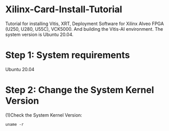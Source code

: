 # Xilinx-Card-Install-Tutorial
Tutorial for installing Vitis, XRT, Deployment Software for Xilinx Alveo FPGA (U250, U280, U55C), VCK5000. And building the Vitis-AI environment. The system version is Ubuntu 20.04.

# Step 1: System requirements
Ubuntu 20.04

# Step 2: Change the System Kernel Version 
(1)Check the System Kernel Version: 

	uname -r

